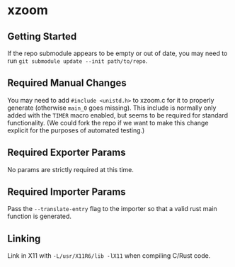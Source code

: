 # xzoom

## Getting Started

If the repo submodule appears to be empty or out of date, you may need to run `git submodule update --init path/to/repo`.

## Required Manual Changes

You may need to add `#include <unistd.h>` to xzoom.c for it to properly generate (otherwise `main_0` goes missing). This include is normally only added with the `TIMER` macro enabled, but seems to be required for standard functionality. (We could fork the repo if we want to make this change explicit for the purposes of automated testing.)

## Required Exporter Params

No params are strictly required at this time.

## Required Importer Params

Pass the `--translate-entry` flag to the importer so that a valid rust main function is generated.

## Linking

Link in X11 with `-L/usr/X11R6/lib -lX11` when compiling C/Rust code.
